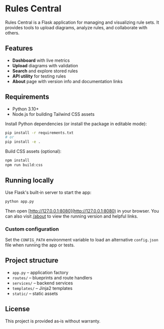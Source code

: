 # Rules Central

Rules Central is a Flask application for managing and visualizing rule sets.
It provides tools to upload diagrams, analyze rules, and collaborate with others.

## Features
- **Dashboard** with live metrics
- **Upload** diagrams with validation
- **Search** and explore stored rules
- **API utility** for testing rules
- **About** page with version info and documentation links

## Requirements
- Python 3.10+
- Node.js for building Tailwind CSS assets

Install Python dependencies (or install the package in editable mode):
```bash
pip install -r requirements.txt
# or
pip install -e .
```

Build CSS assets (optional):
```bash
npm install
npm run build:css
```

## Running locally
Use Flask's built‑in server to start the app:
```bash
python app.py
```
Then open [http://127.0.0.1:8080](http://127.0.0.1:8080) in your browser.
You can also visit [/about](http://127.0.0.1:8080/about) to view the running version and helpful links.

### Custom configuration
Set the ``CONFIG_PATH`` environment variable to load an alternative
``config.json`` file when running the app or tests.

## Project structure
- `app.py` – application factory
- `routes/` – blueprints and route handlers
- `services/` – backend services
- `templates/` – Jinja2 templates
- `static/` – static assets

## License
This project is provided as‑is without warranty.
